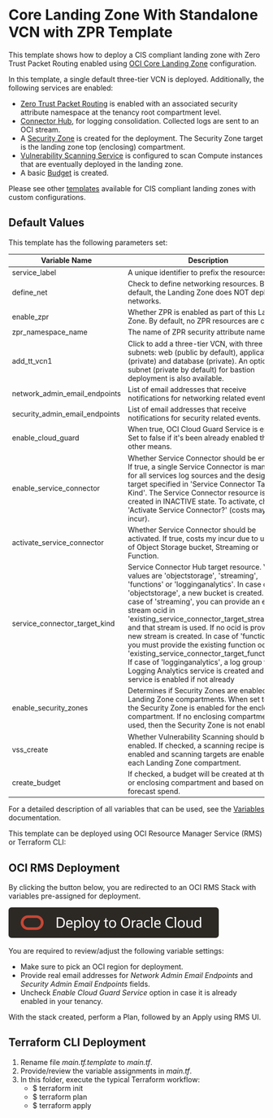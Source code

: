 # Core Landing Zone With Standalone VCN with ZPR Template

This template shows how to deploy a CIS compliant landing zone with Zero Trust Packet Routing enabled using [OCI Core Landing Zone](../../) configuration. 

In this template, a single default three-tier VCN is deployed. Additionally, the following services are enabled:
  - [Zero Trust Packet Routing](https://docs.oracle.com/en-us/iaas/Content/zero-trust-packet-routing/overview.htm) is enabled with an associated security attribute namespace at the tenancy root compartment level.
  - [Connector Hub](https://docs.oracle.com/en-us/iaas/Content/connector-hub/overview.htm), for logging consolidation. Collected logs are sent to an OCI stream.
  - A [Security Zone](https://docs.oracle.com/en-us/iaas/security-zone/using/security-zones.htm) is created for the deployment. The Security Zone target is the landing zone top (enclosing) compartment.
  - [Vulnerability Scanning Service](https://docs.oracle.com/en-us/iaas/scanning/using/overview.htm#scanning_overview) is configured to scan Compute instances that are eventually deployed in the landing zone.
  - A basic [Budget](https://docs.oracle.com/en-us/iaas/Content/Billing/Concepts/budgetsoverview.htm#Budgets_Overview) is created.

Please see other [templates](../../templates/) available for CIS compliant landing zones with custom configurations.

## Default Values

This template has the following parameters set: 

| Variable Name                  | Description | Value                         |
|--------------------------------|-------------|-------------------------------|
| service_label                  | A unique identifier to prefix the resources | defvcn                        |
| define_net                     | Check to define networking resources. By default, the Landing Zone does NOT deploy any networks. | true                          |
| enable_zpr                     | Whether ZPR is enabled as part of this Landing Zone. By default, no ZPR resources are created. | true                          |
| zpr_namespace_name             | The name of ZPR security attribute namespace. | <service_label>-zpr           |
| add_tt_vcn1                    | Click to add a three-tier VCN, with three subnets: web (public by default), application (private) and database (private). An optional subnet (private by default) for bastion deployment is also available. | true                          |
| network_admin_email_endpoints  | List of email addresses that receive notifications for networking related events. | ["email.address@example.com"] |
| security_admin_email_endpoints | List of email addresses that receive notifications for security related events. | ["email.address@example.com"] |
| enable_cloud_guard             | When true, OCI Cloud Guard Service is enabled. Set to false if it's been already enabled through other means. | true                          |
| enable_service_connector       | Whether Service Connector should be enabled. If true, a single Service Connector is managed for all services log sources and the designated target specified in 'Service Connector Target Kind'. The Service Connector resource is created in INACTIVE state. To activate, check 'Activate Service Connector?' (costs may incur). | true                          |
| activate_service_connector     | Whether Service Connector should be activated. If true, costs my incur due to usage of Object Storage bucket, Streaming or Function. | true                          |
| service_connector_target_kind  |Service Connector Hub target resource. Valid values are 'objectstorage', 'streaming', 'functions' or 'logginganalytics'. In case of 'objectstorage', a new bucket is created. In case of 'streaming', you can provide an existing stream ocid in 'existing_service_connector_target_stream_id' and that stream is used. If no ocid is provided, a new stream is created. In case of 'functions', you must provide the existing function ocid in 'existing_service_connector_target_function_id'. If case of 'logginganalytics', a log group for Logging Analytics service is created and the service is enabled if not already | streaming                     |
| enable_security_zones          |Determines if Security Zones are enabled in Landing Zone compartments. When set to true, the Security Zone is enabled for the enclosing compartment. If no enclosing compartment is used, then the Security Zone is not enabled. | true                          |
| vss_create                     | Whether Vulnerability Scanning should be enabled. If checked, a scanning recipe is enabled and scanning targets are enabled for each Landing Zone compartment. | true                          |
| create_budget                  | If checked, a budget will be created at the root or enclosing compartment and based on forecast spend. | true                          |

For a detailed description of all variables that can be used, see the [Variables](../../VARIABLES.md) documentation.

This template can be deployed using OCI Resource Manager Service (RMS) or Terraform CLI:

## OCI RMS Deployment

By clicking the button below, you are redirected to an OCI RMS Stack with variables pre-assigned for deployment. 

[![Deploy_To_OCI](../../images/DeployToOCI.svg)](https://cloud.oracle.com/resourcemanager/stacks/create?zipUrl=https://github.com/oci-landing-zones/terraform-oci-core-landingzone/archive/refs/heads/main.zip&zipUrlVariables={"service_label":"defvcn","network_admin_email_endpoints":["email.address@example.com"],"security_admin_email_endpoints":["email.address@example.com"],"define_net":true,"enable_zpr":true,"add_tt_vcn1":true,"enable_service_connector":true,"activate_service_connector":true,"service_connector_target_kind":"streaming","enable_security_zones":true,"vss_create":true,"create_budget":true,"enable_cloud_guard":true})

You are required to review/adjust the following variable settings:
 - Make sure to pick an OCI region for deployment.
 - Provide real email addresses for *Network Admin Email Endpoints* and *Security Admin Email Endpoints* fields. 
 - Uncheck *Enable Cloud Guard Service* option in case it is already enabled in your tenancy.

With the stack created, perform a Plan, followed by an Apply using RMS UI.

## Terraform CLI Deployment

1. Rename file *main.tf.template* to *main.tf*. 
2. Provide/review the variable assignments in *main.tf*.
3. In this folder, execute the typical Terraform workflow:
    - $ terraform init
    - $ terraform plan
    - $ terraform apply
